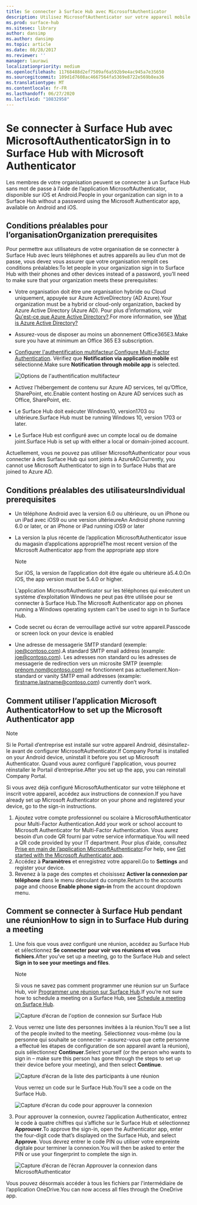 ```yaml
---
title: Se connecter à Surface Hub avec MicrosoftAuthenticator
description: Utilisez MicrosoftAuthenticator sur votre appareil mobile pour vous connecter à Surface Hub.
ms.prod: surface-hub
ms.sitesec: library
author: dansimp
ms.author: dansimp
ms.topic: article
ms.date: 08/28/2017
ms.reviewer: ''
manager: laurawi
localizationpriority: medium
ms.openlocfilehash: 11768488d2ef7509af6a592b9e4ac945a7e35650
ms.sourcegitcommit: 109d1d7608ac4667564fa5369e8722e569b8ea36
ms.translationtype: MT
ms.contentlocale: fr-FR
ms.lasthandoff: 06/27/2020
ms.locfileid: "10832958"
---
```

# <span data-ttu-id="ca1ad-103">Se connecter à Surface Hub avec MicrosoftAuthenticator</span><span class="sxs-lookup"><span data-stu-id="ca1ad-103">Sign in to Surface Hub with Microsoft Authenticator</span></span>

<span data-ttu-id="ca1ad-104">Les membres de votre organisation peuvent se connecter à un Surface Hub sans mot de passe à l’aide de l’application MicrosoftAuthenticator, disponible sur iOS et Android.</span><span class="sxs-lookup"><span data-stu-id="ca1ad-104">People in your organization can sign in to a Surface Hub  without a password using the Microsoft Authenticator app, available on Android and iOS.</span></span>

## <span data-ttu-id="ca1ad-105">Conditions préalables pour l’organisation</span><span class="sxs-lookup"><span data-stu-id="ca1ad-105">Organization prerequisites</span></span>

<span data-ttu-id="ca1ad-106">Pour permettre aux utilisateurs de votre organisation de se connecter à Surface Hub avec leurs téléphones et autres appareils au lieu d’un mot de passe, vous devez vous assurer que votre organisation remplit ces conditions préalables:</span><span class="sxs-lookup"><span data-stu-id="ca1ad-106">To let people in your organization sign in to Surface Hub with their phones and other devices instead of a password, you’ll need to make sure that your organization meets these prerequisites:</span></span> 

- <span data-ttu-id="ca1ad-107">Votre organisation doit être une organisation hybride ou Cloud uniquement, appuyée sur Azure ActiveDirectory (AD Azure).</span><span class="sxs-lookup"><span data-stu-id="ca1ad-107">Your organization must be a hybrid or cloud-only organization, backed by Azure Active Directory (Azure AD).</span></span> <span data-ttu-id="ca1ad-108">Pour plus d’informations, voir [Qu'est-ce que Azure Active Directory?](https://docs.microsoft.com/azure/active-directory/active-directory-whatis).</span><span class="sxs-lookup"><span data-stu-id="ca1ad-108">For more information, see [What is Azure Active Directory?](https://docs.microsoft.com/azure/active-directory/active-directory-whatis)</span></span>

- <span data-ttu-id="ca1ad-109">Assurez-vous de disposer au moins un abonnement Office365E3.</span><span class="sxs-lookup"><span data-stu-id="ca1ad-109">Make sure you have at minimum an Office 365 E3 subscription.</span></span> 

- <span data-ttu-id="ca1ad-110">[Configurer l'authentification multifacteur](https://docs.microsoft.com/azure/active-directory/authentication/howto-mfa-mfasettings).</span><span class="sxs-lookup"><span data-stu-id="ca1ad-110">[Configure Multi-Factor Authentication](https://docs.microsoft.com/azure/active-directory/authentication/howto-mfa-mfasettings).</span></span> <span data-ttu-id="ca1ad-111">Vérifiez que **Notification via application mobile** est sélectionné.</span><span class="sxs-lookup"><span data-stu-id="ca1ad-111">Make sure **Notification through mobile app** is selected.</span></span> 

    ![Options de l'authentification multifacteur](images/mfa-options.png)

- <span data-ttu-id="ca1ad-113">Activez l’hébergement de contenu sur Azure AD services, tel qu’Office, SharePoint, etc.</span><span class="sxs-lookup"><span data-stu-id="ca1ad-113">Enable content hosting on Azure AD services such as Office, SharePoint, etc.</span></span> 

- <span data-ttu-id="ca1ad-114">Le Surface Hub doit exécuter Windows10, version1703 ou ultérieure.</span><span class="sxs-lookup"><span data-stu-id="ca1ad-114">Surface Hub must be running Windows 10, version 1703 or later.</span></span>

- <span data-ttu-id="ca1ad-115">Le Surface Hub est configuré avec un compte local ou de domaine joint.</span><span class="sxs-lookup"><span data-stu-id="ca1ad-115">Surface Hub is set up with either a local or domain-joined account.</span></span>

<span data-ttu-id="ca1ad-116">Actuellement, vous ne pouvez pas utiliser MicrosoftAuthenticator pour vous connecter à des Surface Hub qui sont joints à AzureAD.</span><span class="sxs-lookup"><span data-stu-id="ca1ad-116">Currently, you cannot use Microsoft Authenticator to sign in to Surface Hubs that are joined to Azure AD.</span></span>

## <span data-ttu-id="ca1ad-117">Conditions préalables des utilisateurs</span><span class="sxs-lookup"><span data-stu-id="ca1ad-117">Individual prerequisites</span></span>

- <span data-ttu-id="ca1ad-118">Un téléphone Android avec la version 6.0 ou ultérieure, ou un iPhone ou un iPad avec iOS9 ou une version ultérieure</span><span class="sxs-lookup"><span data-stu-id="ca1ad-118">An Android phone running 6.0 or later, or an iPhone or iPad running iOS9 or later</span></span> 

- <span data-ttu-id="ca1ad-119">La version la plus récente de l’application MicrosoftAuthenticator issue du magasin d’applications approprié</span><span class="sxs-lookup"><span data-stu-id="ca1ad-119">The most recent version of the Microsoft Authenticator app from the appropriate app store</span></span>

    >[!NOTE]
    ><span data-ttu-id="ca1ad-120">Sur iOS, la version de l’application doit être égale ou ultérieure à5.4.0.</span><span class="sxs-lookup"><span data-stu-id="ca1ad-120">On iOS, the app version must be 5.4.0 or higher.</span></span>
    >
    ><span data-ttu-id="ca1ad-121">L’application MicrosoftAuthenticator sur les téléphones qui exécutent un système d’exploitation Windows ne peut pas être utilisée pour se connecter à Surface Hub.</span><span class="sxs-lookup"><span data-stu-id="ca1ad-121">The Microsoft Authenticator app on phones running a Windows operating system can't be used to sign in to Surface Hub.</span></span>

- <span data-ttu-id="ca1ad-122">Code secret ou écran de verrouillage activé sur votre appareil.</span><span class="sxs-lookup"><span data-stu-id="ca1ad-122">Passcode or screen lock on your device is enabled</span></span>

- <span data-ttu-id="ca1ad-123">Une adresse de messagerie SMTP standard (exemple: joe@contoso.com).</span><span class="sxs-lookup"><span data-stu-id="ca1ad-123">A standard SMTP email address (example: joe@contoso.com).</span></span> <span data-ttu-id="ca1ad-124">Les adresses non standard ou les adresses de messagerie de redirection vers un microsite SMTP (exemple: prénom.nom@contoso.com) ne fonctionnent pas actuellement.</span><span class="sxs-lookup"><span data-stu-id="ca1ad-124">Non-standard or vanity SMTP email addresses (example: firstname.lastname@contoso.com) currently don’t work.</span></span>

## <span data-ttu-id="ca1ad-125">Comment utiliser l’application Microsoft Authenticator</span><span class="sxs-lookup"><span data-stu-id="ca1ad-125">How to set up the Microsoft Authenticator app</span></span>

>[!NOTE]
><span data-ttu-id="ca1ad-126">Si le Portail d’entreprise est installé sur votre appareil Android, désinstallez-le avant de configurer MicrosoftAuthenticator.</span><span class="sxs-lookup"><span data-stu-id="ca1ad-126">If Company Portal is installed on your Android device, uninstall it before you set up Microsoft Authenticator.</span></span> <span data-ttu-id="ca1ad-127">Quand vous aurez configuré l'application, vous pourrez réinstaller le Portail d’entreprise.</span><span class="sxs-lookup"><span data-stu-id="ca1ad-127">After you set up the app, you can reinstall Company Portal.</span></span>
>
><span data-ttu-id="ca1ad-128">Si vous avez déjà configuré MicrosoftAuthenticator sur votre téléphone et inscrit votre appareil, accédez aux instructions de connexion.</span><span class="sxs-lookup"><span data-stu-id="ca1ad-128">If you have already set up Microsoft Authenticator on your phone and registered your device, go to the sign-in instructions.</span></span>

1. <span data-ttu-id="ca1ad-129">Ajoutez votre compte professionnel ou scolaire à MicrosoftAuthenticator pour Multi-Factor Authentication.</span><span class="sxs-lookup"><span data-stu-id="ca1ad-129">Add your work or school account to Microsoft Authenticator for Multi-Factor Authentication.</span></span> <span data-ttu-id="ca1ad-130">Vous aurez besoin d’un code QR fourni par votre service informatique.</span><span class="sxs-lookup"><span data-stu-id="ca1ad-130">You will need a QR code provided by your IT department.</span></span> <span data-ttu-id="ca1ad-131">Pour plus d’aide, consultez [Prise en main de l’application MicrosoftAuthenticator](https://docs.microsoft.com/azure/multi-factor-authentication/end-user/microsoft-authenticator-app-how-to).</span><span class="sxs-lookup"><span data-stu-id="ca1ad-131">For help, see [Get started with the Microsoft Authenticator app](https://docs.microsoft.com/azure/multi-factor-authentication/end-user/microsoft-authenticator-app-how-to).</span></span>
2. <span data-ttu-id="ca1ad-132">Accédez à **Paramètres** et enregistrez votre appareil.</span><span class="sxs-lookup"><span data-stu-id="ca1ad-132">Go to **Settings** and register your device.</span></span>
3. <span data-ttu-id="ca1ad-133">Revenez à la page des comptes et choisissez **Activer la connexion par téléphone** dans le menu déroulant du compte.</span><span class="sxs-lookup"><span data-stu-id="ca1ad-133">Return to the accounts page and choose **Enable phone sign-in** from the account dropdown menu.</span></span>

## <span data-ttu-id="ca1ad-134">Comment se connecter à Surface Hub pendant une réunion</span><span class="sxs-lookup"><span data-stu-id="ca1ad-134">How to sign in to Surface Hub during a meeting</span></span>

1. <span data-ttu-id="ca1ad-135">Une fois que vous avez configuré une réunion, accédez au Surface Hub et sélectionnez **Se connecter pour voir vos réunions et vos fichiers**.</span><span class="sxs-lookup"><span data-stu-id="ca1ad-135">After you’ve set up a meeting, go to the Surface Hub and select **Sign in to see your meetings and files**.</span></span>

    >[!NOTE]
    ><span data-ttu-id="ca1ad-136">Si vous ne savez pas comment programmer une réunion sur un Surface Hub, voir [Programmer une réunion sur Surface Hub](https://support.microsoft.com/help/17325/surfacehub-schedulemeeting).</span><span class="sxs-lookup"><span data-stu-id="ca1ad-136">If you’re not sure how to schedule a meeting on a Surface Hub, see [Schedule a meeting on Surface Hub](https://support.microsoft.com/help/17325/surfacehub-schedulemeeting).</span></span>

    ![Capture d’écran de l'option de connexion sur Surface Hub](images/sign-in.png)

2. <span data-ttu-id="ca1ad-138">Vous verrez une liste des personnes invitées à la réunion.</span><span class="sxs-lookup"><span data-stu-id="ca1ad-138">You’ll see a list of the people invited to the meeting.</span></span> <span data-ttu-id="ca1ad-139">Sélectionnez vous-même (ou la personne qui souhaite se connecter – assurez-vous que cette personne a effectué les étapes de configuration de son appareil avant la réunion), puis sélectionnez **Continuer**.</span><span class="sxs-lookup"><span data-stu-id="ca1ad-139">Select yourself (or the person who wants to sign in – make sure this person has gone through the steps to set up their device before your meeting), and then select **Continue**.</span></span>

    ![Capture d’écran de la liste des participants à une réunion](images/attendees.png)

    <span data-ttu-id="ca1ad-141">Vous verrez un code sur le Surface Hub.</span><span class="sxs-lookup"><span data-stu-id="ca1ad-141">You'll see a code on the Surface Hub.</span></span>

    ![Capture d’écran du code pour approuver la connexion](images/approve-signin.png)

3. <span data-ttu-id="ca1ad-143">Pour approuver la connexion, ouvrez l’application Authenticator, entrez le code à quatre chiffres qui s’affiche sur le Surface Hub et sélectionnez **Approuver**.</span><span class="sxs-lookup"><span data-stu-id="ca1ad-143">To approve the sign-in, open the Authenticator app, enter the four-digit code that’s displayed on the Surface Hub, and select **Approve**.</span></span> <span data-ttu-id="ca1ad-144">Vous devrez entrer le code PIN ou utiliser votre empreinte digitale pour terminer la connexion.</span><span class="sxs-lookup"><span data-stu-id="ca1ad-144">You will then be asked to enter the PIN or use your fingerprint to complete the sign in.</span></span> 

    ![Capture d’écran de l’écran Approuver la connexion dans MicrosoftAuthenticator](images/approve-signin2.png)

<span data-ttu-id="ca1ad-146">Vous pouvez désormais accéder à tous les fichiers par l'intermédiaire de l’application OneDrive.</span><span class="sxs-lookup"><span data-stu-id="ca1ad-146">You can now access all files through the OneDrive app.</span></span>
